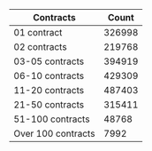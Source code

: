 | Contracts          | Count   |
|--------------------|---------|
| 01 contract | 326998 |
| 02 contracts | 219768 |
| 03-05 contracts | 394919 |
| 06-10 contracts | 429309 |
| 11-20 contracts | 487403 |
| 21-50 contracts | 315411 |
| 51-100 contracts | 48768 |
| Over 100 contracts | 7992 |
